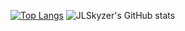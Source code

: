 [![Top Langs](https://github-readme-stats.vercel.app/api/top-langs/?username=JLSkyzer&langs_count=8&layout=compact&theme=tokyonight)](https://github.com/anuraghazra/github-readme-stats)
![JLSkyzer's GitHub stats](https://github-readme-stats.vercel.app/api?username=JLSkyzer&show_icons=true&theme=tokyonight)
